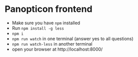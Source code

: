 # Panopticon frontend

- Make sure you have `npm` installed
- Run `npm install -g less`
- `npm i`
- `npm run watch` in one terminal (answer yes to all questions)
- `npm run watch-less` in another terminal
- open your browser at http://localhost:8000/
